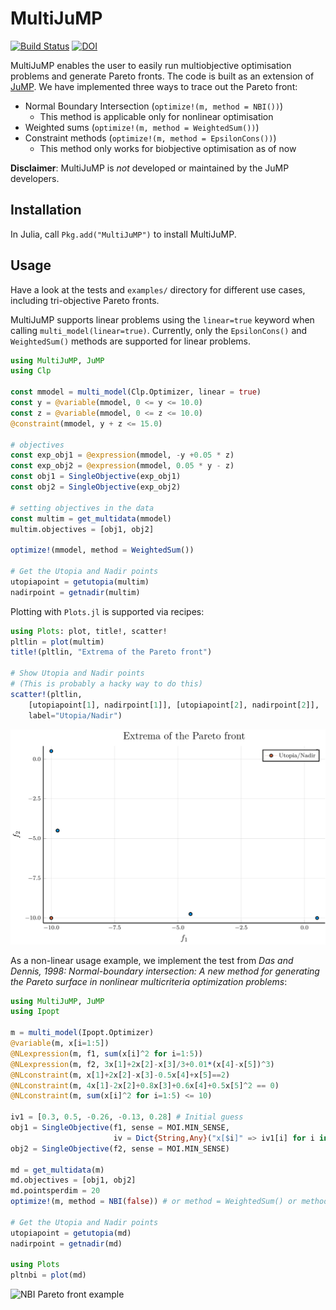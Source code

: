 # MultiJuMP

[![Build Status](https://travis-ci.org/anriseth/MultiJuMP.jl.svg?branch=master)](https://travis-ci.org/anriseth/MultiJuMP.jl)
[![DOI](https://zenodo.org/badge/41850916.svg)](https://zenodo.org/badge/latestdoi/41850916)

MultiJuMP enables the user to easily run multiobjective optimisation problems
and generate Pareto fronts. The code is built as an extension of
[JuMP](https://github.com/JuliaOpt/JuMP.jl).
We have implemented three ways to trace out the Pareto front:
- Normal Boundary Intersection (`optimize!(m, method = NBI())`)
    * This method is applicable only for nonlinear optimisation
- Weighted sums (`optimize!(m, method = WeightedSum())`)
- Constraint methods (`optimize!(m, method = EpsilonCons())`)
    * This method only works for biobjective optimisation as of now

**Disclaimer**: MultiJuMP is *not* developed or maintained by the JuMP developers.

## Installation
In Julia, call `Pkg.add("MultiJuMP")` to install MultiJuMP.

## Usage
Have a look at the tests and `examples/` directory for different use cases, including
tri-objective Pareto fronts.

MultiJuMP supports linear problems using the `linear=true` keyword when
calling `multi_model(linear=true)`. Currently, only the `EpsilonCons()`
and `WeightedSum()` methods are supported for linear problems.

```julia
using MultiJuMP, JuMP
using Clp

const mmodel = multi_model(Clp.Optimizer, linear = true)
const y = @variable(mmodel, 0 <= y <= 10.0)
const z = @variable(mmodel, 0 <= z <= 10.0)
@constraint(mmodel, y + z <= 15.0)

# objectives
const exp_obj1 = @expression(mmodel, -y +0.05 * z)
const exp_obj2 = @expression(mmodel, 0.05 * y - z)
const obj1 = SingleObjective(exp_obj1)
const obj2 = SingleObjective(exp_obj2)

# setting objectives in the data
const multim = get_multidata(mmodel)
multim.objectives = [obj1, obj2]

optimize!(mmodel, method = WeightedSum())

# Get the Utopia and Nadir points
utopiapoint = getutopia(multim)
nadirpoint = getnadir(multim)
```

Plotting  with `Plots.jl` is supported via recipes:
```julia
using Plots: plot, title!, scatter!
pltlin = plot(multim)
title!(pltlin, "Extrema of the Pareto front")

# Show Utopia and Nadir points
# (This is probably a hacky way to do this)
scatter!(pltlin,
    [utopiapoint[1], nadirpoint[1]], [utopiapoint[2], nadirpoint[2]],
    label="Utopia/Nadir")
```

![Linear pareto front](./img/linear.svg)

As a non-linear usage example, we implement the test from
_Das and Dennis, 1998: Normal-boundary intersection: A new method for
generating the Pareto surface in nonlinear multicriteria optimization problems_:

```julia
using MultiJuMP, JuMP
using Ipopt

m = multi_model(Ipopt.Optimizer)
@variable(m, x[i=1:5])
@NLexpression(m, f1, sum(x[i]^2 for i=1:5))
@NLexpression(m, f2, 3x[1]+2x[2]-x[3]/3+0.01*(x[4]-x[5])^3)
@NLconstraint(m, x[1]+2x[2]-x[3]-0.5x[4]+x[5]==2)
@NLconstraint(m, 4x[1]-2x[2]+0.8x[3]+0.6x[4]+0.5x[5]^2 == 0)
@NLconstraint(m, sum(x[i]^2 for i=1:5) <= 10)

iv1 = [0.3, 0.5, -0.26, -0.13, 0.28] # Initial guess
obj1 = SingleObjective(f1, sense = MOI.MIN_SENSE,
                       iv = Dict{String,Any}("x[$i]" => iv1[i] for i in 1:length(iv1)))
obj2 = SingleObjective(f2, sense = MOI.MIN_SENSE)

md = get_multidata(m)
md.objectives = [obj1, obj2]
md.pointsperdim = 20
optimize!(m, method = NBI(false)) # or method = WeightedSum() or method = EpsilonCons()

# Get the Utopia and Nadir points
utopiapoint = getutopia(md)
nadirpoint = getnadir(md)

using Plots
pltnbi = plot(md)
```

![NBI Pareto front example](./img/pareto_example.svg)
